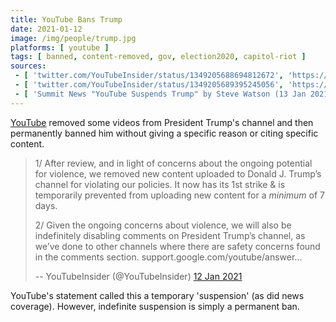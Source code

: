 ```yaml
---
title: YouTube Bans Trump
date: 2021-01-12
image: /img/people/trump.jpg
platforms: [ youtube ]
tags: [ banned, content-removed, gov, election2020, capitol-riot ]
sources:
 - [ 'twitter.com/YouTubeInsider/status/1349205688694812672', 'https://archive.is/9tYF4' ]
 - [ 'twitter.com/YouTubeInsider/status/1349205689395245056', 'https://archive.is/awDGL' ]
 - [ 'Summit News "YouTube Suspends Trump" by Steve Watson (13 Jan 2021)', 'https://summit.news/2021/01/13/youtube-suspends-trump/' ]
---
```


[YouTube](/youtube/) removed some videos from President Trump's channel and
then permanently banned him without giving a specific reason or citing specific
content.

> 1/ After review, and in light of concerns about the ongoing potential for
> violence, we removed new content uploaded to Donald J. Trump’s channel for
> violating our policies. It now has its 1st strike & is temporarily prevented
> from uploading new content for a *minimum* of 7 days.
>
> 2/ Given the ongoing concerns about violence, we will also be indefinitely
> disabling comments on President Trump’s channel, as we’ve done to other
> channels where there are safety concerns found in the comments section.
> support.google.com/youtube/answer...
>
> -- YouTubeInsider (@YouTubeInsider) [12 Jan 2021](https://archive.is/awDGL)

YouTube's statement called this a temporary 'suspension' (as did news
coverage). However, indefinite suspension is simply a permanent ban.
